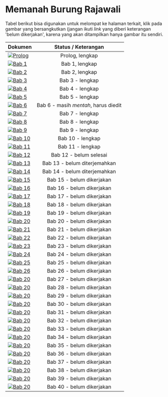 # Memanah Burung Rajawali

Tabel berikut bisa digunakan untuk melompat ke halaman terkait, klik pada gambar yang bersangkutkan (jangan ikuti
_link_ yang diberi keterangan 'belum dikerjakan', karena yang akan ditampilkan hanya gambar itu sendiri.


| Dokumen |   Status / Keterangan    |
|  :---   |   :---:                  | 
| [![Prolog](https://res.cloudinary.com/drzjshskk/image/upload/c_scale,w_64/v1676716319/sdyxz/originals/loch-00_x3cshn.jpg)](intro.md) | Prolog, lengkap |
| [![Bab 1](https://res.cloudinary.com/drzjshskk/image/upload/c_scale,w_64/v1676662508/sdyxz/originals/ch01_qqa6or.jpg)](bab1.md) | Bab 1, lengkap |
| [![Bab 2](https://res.cloudinary.com/drzjshskk/image/upload/c_scale,w_64/v1676666031/sdyxz/originals/ch02_hrww24.jpg)](bab2.md) | Bab 2, lengkap |
| [![Bab 3](https://res.cloudinary.com/drzjshskk/image/upload/c_scale,w_64/v1676668128/sdyxz/originals/loch-03_pk9ptl.jpg)](bab3.md) | Bab 3 - lengkap |
| [![Bab 4](https://res.cloudinary.com/drzjshskk/image/upload/c_scale,w_64/v1676692605/sdyxz/originals/loch-04_xgfiqj.jpg)](bab4.md) | Bab 4 - lengkap |
| [![Bab 5](https://res.cloudinary.com/drzjshskk/image/upload/c_scale,w_64/v1676692567/sdyxz/originals/loch-05_exhrii.jpg)](bab5.md) | Bab 5 - lengkap |
| [![Bab 6](https://res.cloudinary.com/drzjshskk/image/upload/c_scale,w_64/v1676692655/sdyxz/originals/loch-06_hqtnmd.jpg)](bab6.md) | Bab 6 - masih _mentah_, harus diedit |
| [![Bab 7](https://res.cloudinary.com/drzjshskk/image/upload/c_scale,w_64/v1676662508/sdyxz/originals/ch07_ijj1tf.jpg)](bab7.md) | Bab 7 - lengkap |
| [![Bab 8](https://res.cloudinary.com/drzjshskk/image/upload/c_scale,w_64/v1676692724/sdyxz/originals/loch-08_yhusym.jpg)](bab8.md) | Bab 8 - lengkap |
| [![Bab 9](https://res.cloudinary.com/drzjshskk/image/upload/c_scale,w_64/v1676692753/sdyxz/originals/loch-09_fpvxuk.jpg)](bab9.md) | Bab 9 - lengkap |
| [![Bab 10](https://res.cloudinary.com/drzjshskk/image/upload/c_scale,w_64/v1676692788/sdyxz/originals/loch-10_nsxcbk.jpg)](bab10.md) | Bab 10 - lengkap |
| [![Bab 11](https://res.cloudinary.com/drzjshskk/image/upload/c_scale,w_64/v1676692824/sdyxz/originals/loch-11_pmioc0.jpg)](bab11.md) | Bab 11 - lengkap |
| [![Bab 12](https://res.cloudinary.com/drzjshskk/image/upload/c_scale,w_64/v1676662508/sdyxz/originals/ch12_shdy3n.jpg)](bab12.md) | Bab 12 - belum selesai |
| [![Bab 13](https://res.cloudinary.com/drzjshskk/image/upload/c_scale,w_64/v1676692862/sdyxz/originals/loch-13_q1tnfz.jpg)](bab13.md) | Bab 13 - belum diterjemahkan |
| [![Bab 14](https://res.cloudinary.com/drzjshskk/image/upload/c_scale,w_64/v1676692895/sdyxz/originals/loch-14_fkrvnr.jpg)](bab14.md) | Bab 14 - belum diterjemahkan |
| [![Bab 15](https://res.cloudinary.com/drzjshskk/image/upload/c_scale,w_64/v1676692925/sdyxz/originals/loch-15_bqilvq.jpg)](bab15) | Bab 15 - belum dikerjakan |
| [![Bab 16](https://res.cloudinary.com/drzjshskk/image/upload/v1676692966/sdyxz/originals/loch-16_e8xajn.jpg)](bab16.md) | Bab 16 - belum dikerjakan |
| [![Bab 17](https://res.cloudinary.com/drzjshskk/image/upload/v1676693001/sdyxz/originals/loch-17_n5qznj.jpg)](bab17.md) | Bab 17 - belum dikerjakan |
| [![Bab 18](https://res.cloudinary.com/drzjshskk/image/upload/v1676693099/sdyxz/originals/loch-18_fltfk1.jpg)](bab18.md) | Bab 18 - belum dikerjakan |
| [![Bab 19](https://res.cloudinary.com/drzjshskk/image/upload/v1676693129/sdyxz/originals/loch-19_wldhsq.jpg)](bab19.md) | Bab 19 - belum dikerjakan |
| [![Bab 20](https://res.cloudinary.com/drzjshskk/image/upload/v1676693160/sdyxz/originals/loch-20_vjlz0s.jpg)](bab20.md) | Bab 20 - belum dikerjakan |
| [![Bab 21](https://res.cloudinary.com/drzjshskk/image/upload/v1676693205/sdyxz/originals/loch-21_na37vf.jpg)](bab21.md) | Bab 21 - belum dikerjakan |
| [![Bab 22](https://res.cloudinary.com/drzjshskk/image/upload/v1676693205/sdyxz/originals/loch-21_na37vf.jpg)](bab22.md) | Bab 22 - belum dikerjakan |
| [![Bab 23](https://res.cloudinary.com/drzjshskk/image/upload/v1676693287/sdyxz/originals/loch-23_tarlpe.jpg)](bab23.md) | Bab 23 - belum dikerjakan |
| [![Bab 24](https://res.cloudinary.com/drzjshskk/image/upload/v1676693322/sdyxz/originals/loch-24_qca8fo.jpg)](bab24.md) | Bab 24 - belum dikerjakan |
| [![Bab 25](https://res.cloudinary.com/drzjshskk/image/upload/v1676693355/sdyxz/originals/loch-25_vonq0z.jpg)](bab25.md) | Bab 25 - belum dikerjakan |
| [![Bab 26](https://res.cloudinary.com/drzjshskk/image/upload/v1676693386/sdyxz/originals/loch-26_iy9vew.jpg)](bab26.md) | Bab 26 - belum dikerjakan |
| [![Bab 20](https://res.cloudinary.com/drzjshskk/image/upload/v1676693428/sdyxz/originals/loch-27_zgmdpi.jpg)](bab27.md) | Bab 27 - belum dikerjakan |
| [![Bab 20](https://res.cloudinary.com/drzjshskk/image/upload/v1676693457/sdyxz/originals/loch-28_cvchzn.jpg)](bab28.md) | Bab 28 - belum dikerjakan |
| [![Bab 20](https://res.cloudinary.com/drzjshskk/image/upload/v1676693489/sdyxz/originals/loch-29_frtffi.jpg)](bab29.md) | Bab 29 - belum dikerjakan |
| [![Bab 20](https://res.cloudinary.com/drzjshskk/image/upload/v1676693517/sdyxz/originals/loch-30_v5wnzr.jpg)](bab30.md) | Bab 30 - belum dikerjakan |
| [![Bab 20](https://res.cloudinary.com/drzjshskk/image/upload/v1676693551/sdyxz/originals/loch-31_cvfbzh.jpg)](bab31.md) | Bab 31 - belum dikerjakan |
| [![Bab 20](https://res.cloudinary.com/drzjshskk/image/upload/v1676693580/sdyxz/originals/loch-32_quqfrc.jpg)](bab32.md) | Bab 32 - belum dikerjakan |
| [![Bab 20](https://res.cloudinary.com/drzjshskk/image/upload/v1676693613/sdyxz/originals/loch-33_o2g4bn.jpg)](bab33.md) | Bab 33 - belum dikerjakan |
| [![Bab 20](https://res.cloudinary.com/drzjshskk/image/upload/v1676693640/sdyxz/originals/loch-34_txqrlu.jpg)](bab34.md) | Bab 34 - belum dikerjakan |
| [![Bab 20](https://res.cloudinary.com/drzjshskk/image/upload/v1676693695/sdyxz/originals/loch-35_focsxf.jpg)](bab35.md) | Bab 35 - belum dikerjakan |
| [![Bab 20](https://res.cloudinary.com/drzjshskk/image/upload/v1676693749/sdyxz/originals/loch-36_z1qxk6.jpg)](bab36.md) | Bab 36 - belum dikerjakan |
| [![Bab 20](https://res.cloudinary.com/drzjshskk/image/upload/v1676693785/sdyxz/originals/loch-37_xbi4k7.jpg)](bab37.md) | Bab 37 - belum dikerjakan |
| [![Bab 20](https://res.cloudinary.com/drzjshskk/image/upload/v1676693833/sdyxz/originals/loch-38_zagfqz.jpg)](bab38.md) | Bab 38 - belum dikerjakan |
| [![Bab 20](https://res.cloudinary.com/drzjshskk/image/upload/v1676693868/sdyxz/originals/loch-39_kcnow3.jpg)](bab39.md) | Bab 39 - belum dikerjakan |
| [![Bab 20](https://res.cloudinary.com/drzjshskk/image/upload/v1676693898/sdyxz/originals/loch-40_yikl7k.jpg)](bab40.md) | Bab 40 - belum dikerjakan |
